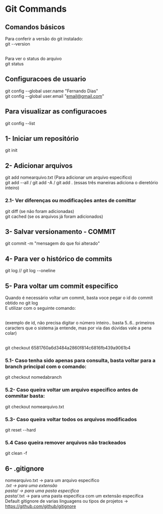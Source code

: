 # Git Commands

## Comandos básicos
Para conferir a versão do git instalado:<br>
git --version<br><br>

Para ver o status do arquivo<br>
git status


## Configuracoes de usuario
git config --global user.name "Fernando Dias" <br>
git config --global user.email "email@gmail.com" <br>

## Para visualizar as configuracoes 
git config --list

## 1- Iniciar um repositório
git init

## 2- Adicionar arquivos
git add nomearquivo.txt (Para adicionar um arquivo especifico) <br>
git add --all / git add -A / git add . (essas três maneiras adiciona o dieretório inteiro)<br>

### 2.1- Ver diferenças ou modificações antes de comittar
git diff (se não foram adicionadas) <br>
git cached (se os arquivos já foram adicionados)

## 3- Salvar versionamento - COMMIT
git commit -m "mensagem do que foi alterado"

## 4- Para ver o histórico de commits
git log // git log --oneline

## 5- Para voltar um commit especifico
Quando é necessário voltar um commit, basta voce pegar o id do commit obtido no git log<br>
E utilizar com o seguinte comando:<br><br>

(exemplo de id, não precisa digitar o número inteiro.. basta 5..6.. primeiros caracters que o sistema ja entende, mas por via das dúvidas vale a pena colar)<br><br>

git checkout 6581760a6d3484a2860f814c6816fb439a9061b4 <br> 

### 5.1- Caso tenha sido apenas para consulta, basta voltar para a branch principal com o comando:
git checkout nomedabranch<br>

### 5.2- Caso queira voltar um arquivo especifico antes de commitar basta:
git checkout nomearquivo.txt

### 5.3- Caso queira voltar todos os arquivos modificados
git reset --hard

### 5.4 Caso queira remover arquivos não trackeados
git clean -f

## 6- .gitignore
nomearquivo.txt -> para um arquivo especifico<br>
*.txt -> para uma extensão<br>
pasta/  -> para uma pasta especifica<br>
pasta/*.txt -> para uma pasta especifica com um extensão especifica<br>
Default gitignore de varias linguagens ou tipos de projetos -> https://github.com/github/gitignore
